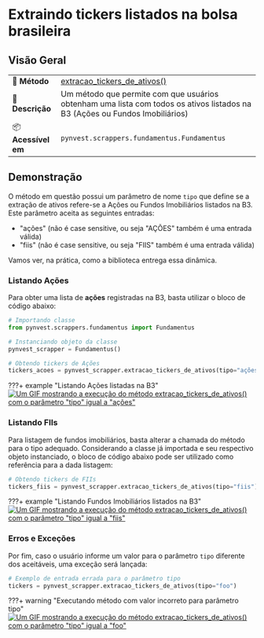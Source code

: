 # Extraindo tickers listados na bolsa brasileira

## Visão Geral

| | |
| :-- | :-- |
| 🚀 **Método** | [extracao_tickers_de_ativos()](../../mkdocstrings/scrappers/fundamentus.md/#pynvest.scrappers.fundamentus.Fundamentus.extracao_tickers_de_ativos) |
| 📄 **Descrição** | Um método que permite com que usuários obtenham uma lista com todos os ativos listados na B3 (Ações ou Fundos Imobiliários) |
| 📦 **Acessível em** | `pynvest.scrappers.fundamentus.Fundamentus` |

## Demonstração

O método em questão possui um parâmetro de nome `tipo` que define se a extração de ativos refere-se a Ações ou Fundos Imobiliários listados na B3. Este parâmetro aceita as seguintes entradas:

- "ações" (não é case sensitive, ou seja "AÇÕES" também é uma entrada válida)
- "fiis" (não é case sensitive, ou seja "FIIS" também é uma entrada válida)

Vamos ver, na prática, como a biblioteca entrega essa dinâmica.

### Listando Ações

Para obter uma lista de **ações** registradas na B3, basta utilizar o bloco de código abaixo:

```python
# Importando classe
from pynvest.scrappers.fundamentus import Fundamentus

# Instanciando objeto da classe
pynvest_scrapper = Fundamentus()

# Obtendo tickers de Ações
tickers_acoes = pynvest_scrapper.extracao_tickers_de_ativos(tipo="ações")
```

???+ example "Listando Ações listadas na B3"
    [![Um GIF mostrando a execução do método extracao_tickers_de_ativos() com o parâmetro "tipo" igual a "ações"](https://github.com/ThiagoPanini/pynvest/blob/docs/atualizacao-de-documentacao/docs/assets/gifs/pynvest-extracao_tickers_de_ativos_acoes.gif?raw=true)](https://github.com/ThiagoPanini/pynvest/blob/docs/atualizacao-de-documentacao/docs/assets/gifs/pynvest-extracao_tickers_de_ativos_acoes.gif?raw=true)


### Listando FIIs

Para listagem de fundos imobiliários, basta alterar a chamada do método para o tipo adequado. Considerando a classe já importada e seu respectivo objeto instanciado, o bloco de código abaixo pode ser utilizado como referência para a dada listagem:

```python
# Obtendo tickers de FIIs
tickers_fiis = pynvest_scrapper.extracao_tickers_de_ativos(tipo="fiis")
```

???+ example "Listando Fundos Imobiliários listados na B3"
    [![Um GIF mostrando a execução do método extracao_tickers_de_ativos() com o parâmetro "tipo" igual a "fiis"](https://github.com/ThiagoPanini/pynvest/blob/docs/atualizacao-de-documentacao/docs/assets/gifs/pynvest-extracao_tickers_de_ativos_fiis.gif?raw=true)](https://github.com/ThiagoPanini/pynvest/blob/docs/atualizacao-de-documentacao/docs/assets/gifs/pynvest-extracao_tickers_de_ativos_fiis.gif?raw=true)


### Erros e Exceções

Por fim, caso o usuário informe um valor para o parâmetro `tipo` diferente dos aceitáveis, uma exceção será lançada:

```python
# Exemplo de entrada errada para o parâmetro tipo
tickers = pynvest_scrapper.extracao_tickers_de_ativos(tipo="foo")
```

???+ warning "Executando método com valor incorreto para parâmetro tipo"
    [![Um GIF mostrando a execução do método extracao_tickers_de_ativos() com o parâmetro "tipo" igual a "foo"](https://github.com/ThiagoPanini/pynvest/blob/docs/atualizacao-de-documentacao/docs/assets/gifs/pynvest-extracao_tickers_de_ativos_foo.gif?raw=true)](https://github.com/ThiagoPanini/pynvest/blob/docs/atualizacao-de-documentacao/docs/assets/gifs/pynvest-extracao_tickers_de_ativos_foo.gif?raw=true)
